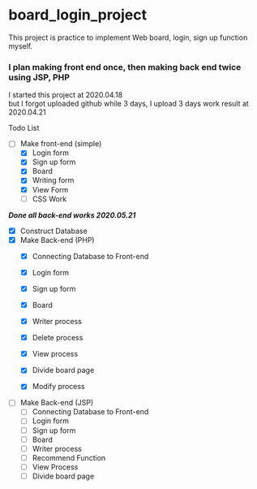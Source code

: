 # board_login_project  
This project is practice to implement Web board, login, sign up function myself.  
### I plan making front end once, then making back end twice using JSP, PHP ###  

I started this project at 2020.04.18  
but I forgot uploaded github while 3 days, I upload 3 days work result at 2020.04.21  
  
Todo List


- [ ] Make front-end (simple)  
  - [x] Login form  
  - [x] Sign up form  
  - [x] Board  
  - [x] Writing form 
  - [x] View Form
  - [ ] CSS Work  
  
 ***Done all back-end works 2020.05.21***
- [x] Construct Database
- [x] Make Back-end (PHP)  
  - [x] Connecting Database to Front-end  
  - [x] Login form  
  - [x] Sign up form  
  - [x] Board  
  - [x] Writer process
  - [x] Delete process
  - [x] View process
  - [x] Divide board page
  - [x] Modify process

  
- [ ] Make Back-end (JSP)  
  - [ ] Connecting Database to Front-end  
  - [ ] Login form  
  - [ ] Sign up form  
  - [ ] Board  
  - [ ] Writer process
  - [ ] Recommend Function
  - [ ] View Process
  - [ ] Divide board page
